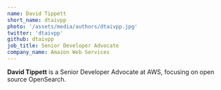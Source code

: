 ```yaml
---
name: David Tippett
short_name: dtaivpp
photo: '/assets/media/authors/dtaivpp.jpg'
twitter: 'dtaivpp'
github: dtaivpp
job_title: Senior Developer Advocate
company_name: Amazon Web Services
---
```


**David Tippett** is a Senior Developer Advocate at AWS, focusing on open source OpenSearch. 